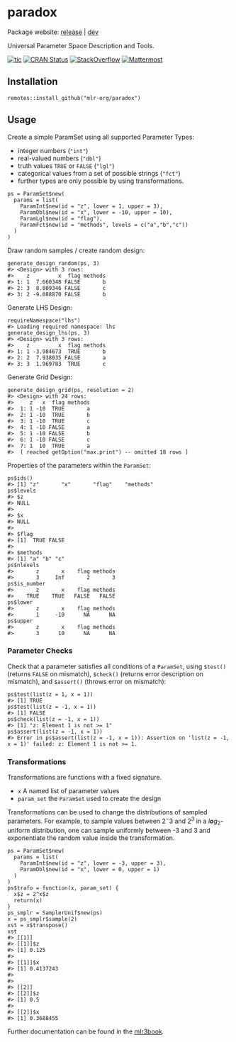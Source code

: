 
paradox
=======

Package website: [release](https://paradox.mlr-org.com/) \|
[dev](https://paradox.mlr-org.com/dev)

Universal Parameter Space Description and Tools.

<!-- badges: start -->

[![tic](https://github.com/mlr-org/paradox/workflows/tic/badge.svg?branch=master)](https://github.com/mlr-org/paradox/actions)
[![CRAN
Status](https://www.r-pkg.org/badges/version/paradox)](https://CRAN.R-project.org/package=paradox)
[![StackOverflow](https://img.shields.io/badge/stackoverflow-mlr3-orange.svg)](https://stackoverflow.com/questions/tagged/mlr3)
[![Mattermost](https://img.shields.io/badge/chat-mattermost-orange.svg)](https://lmmisld-lmu-stats-slds.srv.mwn.de/mlr_invite/)
<!-- badges: end -->

Installation
------------

    remotes::install_github("mlr-org/paradox")

Usage
-----

Create a simple ParamSet using all supported Parameter Types:

-   integer numbers (`"int"`)
-   real-valued numbers (`"dbl"`)
-   truth values `TRUE` or `FALSE` (`"lgl"`)
-   categorical values from a set of possible strings (`"fct"`)
-   further types are only possible by using transformations.

<!-- -->

    ps = ParamSet$new(
      params = list(
        ParamInt$new(id = "z", lower = 1, upper = 3),
        ParamDbl$new(id = "x", lower = -10, upper = 10),
        ParamLgl$new(id = "flag"),
        ParamFct$new(id = "methods", levels = c("a","b","c"))
      )
    )

Draw random samples / create random design:

    generate_design_random(ps, 3)
    #> <Design> with 3 rows:
    #>    z         x  flag methods
    #> 1: 1  7.660348 FALSE       b
    #> 2: 3  8.809346 FALSE       c
    #> 3: 2 -9.088870 FALSE       b

Generate LHS Design:

    requireNamespace("lhs")
    #> Loading required namespace: lhs
    generate_design_lhs(ps, 3)
    #> <Design> with 3 rows:
    #>    z         x  flag methods
    #> 1: 1 -3.984673  TRUE       b
    #> 2: 2  7.938035 FALSE       a
    #> 3: 3  1.969783  TRUE       c

Generate Grid Design:

    generate_design_grid(ps, resolution = 2)
    #> <Design> with 24 rows:
    #>     z   x  flag methods
    #>  1: 1 -10  TRUE       a
    #>  2: 1 -10  TRUE       b
    #>  3: 1 -10  TRUE       c
    #>  4: 1 -10 FALSE       a
    #>  5: 1 -10 FALSE       b
    #>  6: 1 -10 FALSE       c
    #>  7: 1  10  TRUE       a
    #>  [ reached getOption("max.print") -- omitted 18 rows ]

Properties of the parameters within the `ParamSet`:

    ps$ids()
    #> [1] "z"       "x"       "flag"    "methods"
    ps$levels
    #> $z
    #> NULL
    #> 
    #> $x
    #> NULL
    #> 
    #> $flag
    #> [1]  TRUE FALSE
    #> 
    #> $methods
    #> [1] "a" "b" "c"
    ps$nlevels
    #>       z       x    flag methods 
    #>       3     Inf       2       3
    ps$is_number
    #>       z       x    flag methods 
    #>    TRUE    TRUE   FALSE   FALSE
    ps$lower
    #>       z       x    flag methods 
    #>       1     -10      NA      NA
    ps$upper
    #>       z       x    flag methods 
    #>       3      10      NA      NA

### Parameter Checks

Check that a parameter satisfies all conditions of a `ParamSet`, using
`$test()` (returns `FALSE` on mismatch), `$check()` (returns error
description on mismatch), and `$assert()` (throws error on mismatch):

    ps$test(list(z = 1, x = 1))
    #> [1] TRUE
    ps$test(list(z = -1, x = 1))
    #> [1] FALSE
    ps$check(list(z = -1, x = 1))
    #> [1] "z: Element 1 is not >= 1"
    ps$assert(list(z = -1, x = 1))
    #> Error in ps$assert(list(z = -1, x = 1)): Assertion on 'list(z = -1, x = 1)' failed: z: Element 1 is not >= 1.

### Transformations

Transformations are functions with a fixed signature.

-   `x` A named list of parameter values
-   `param_set` the `ParamSet` used to create the design

Transformations can be used to change the distributions of sampled
parameters. For example, to sample values between 2<sup>−</sup>3 and
2<sup>3</sup> in a *l**o**g*<sub>2</sub>-uniform distribution, one can
sample uniformly between -3 and 3 and exponentiate the random value
inside the transformation.

    ps = ParamSet$new(
      params = list(
        ParamInt$new(id = "z", lower = -3, upper = 3),
        ParamDbl$new(id = "x", lower = 0, upper = 1)
      )
    )
    ps$trafo = function(x, param_set) {
      x$z = 2^x$z
      return(x)
    }
    ps_smplr = SamplerUnif$new(ps)
    x = ps_smplr$sample(2)
    xst = x$transpose()
    xst
    #> [[1]]
    #> [[1]]$z
    #> [1] 0.125
    #> 
    #> [[1]]$x
    #> [1] 0.4137243
    #> 
    #> 
    #> [[2]]
    #> [[2]]$z
    #> [1] 0.5
    #> 
    #> [[2]]$x
    #> [1] 0.3688455

Further documentation can be found in the
[mlr3book](https://mlr3book.mlr-org.com/paradox.html).
